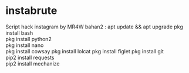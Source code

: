# instabrute
Script hack instagram by MR4W
bahan2 :
apt update && apt upgrade 
pkg install bash  
pkg install python2  
pkg install nano  
pkg install cowsay 
pkg install lolcat 
pkg install figlet 
pkg install git  
pip2 install requests  
pip2 install mechanize
